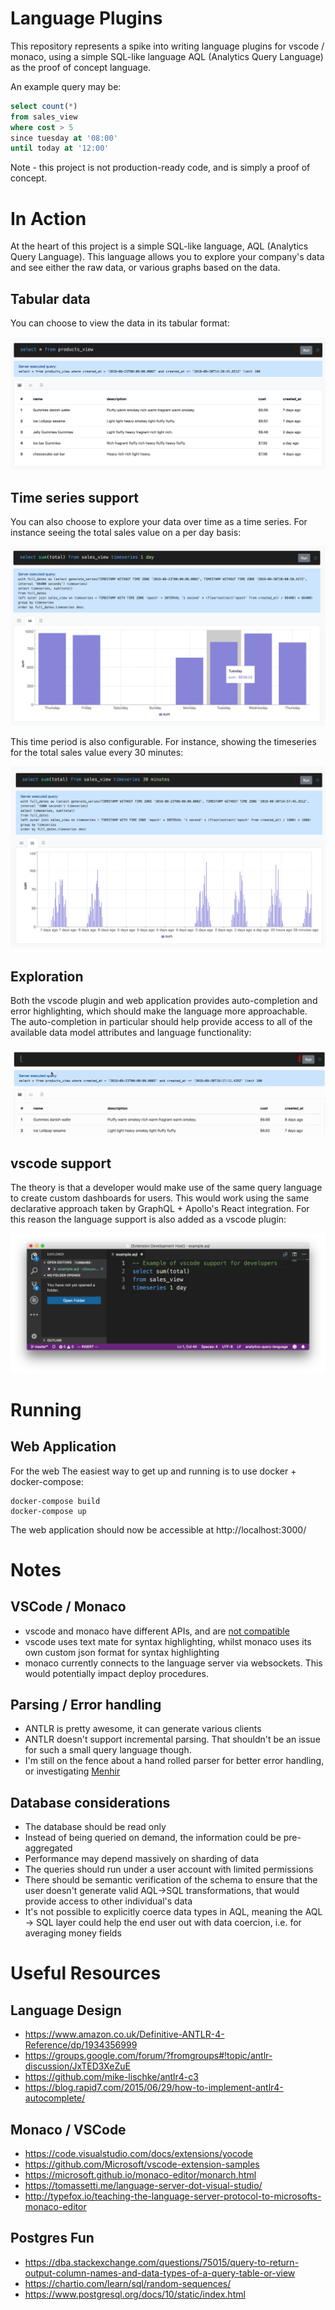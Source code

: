# Language Plugins

This repository represents a spike into writing language plugins for vscode / monaco, using a simple
SQL-like language AQL (Analytics Query Language) as the proof of concept language.

An example query may be:

```sql
select count(*)
from sales_view
where cost > 5
since tuesday at '08:00'
until today at '12:00'
```

Note - this project is not production-ready code, and is simply a proof of concept.

# In Action

At the heart of this project is a simple SQL-like language, AQL (Analytics Query Language). This language
allows you to explore your company's data and see either the raw data, or various graphs based on the data.

## Tabular data

You can choose to view the data in its tabular format:

![Example of selecting all products and viewing the details in a table](documentation/tabular-products-view.png "Example of selecting all products and viewing the details in a table")

## Time series support

You can also choose to explore your data over time as a time series. For instance seeing the total sales value on a per
day basis:

![Example of sales shown within a timeseries chart](documentation/sum-plotted-per-day.png "Example of sales shown within a timeseries chart")

This time period is also configurable. For instance, showing the timeseries for the total sales value every 30 minutes:

![Example of sales shown within a timeseries chart per thirty minutes](documentation/sum-plotted-per-thirty-minutes.png "Example of sales shown within a timeseries chart per thirty minutes")

## Exploration

Both the vscode plugin and web application provides auto-completion and error highlighting, which should make the language
more approachable. The auto-completion in particular should help provide access to all of the available data model attributes and
language functionality:

![Example of code completion and error highlighting](documentation/autocompletion.gif "Example of code completion and error highlighting")

## vscode support

The theory is that a developer would make use of the same query language to create custom dashboards for users.
This would work using the same declarative approach taken by GraphQL + Apollo's React integration. For this reason
the language support is also added as a vscode plugin:

![Example of language support within vscode](documentation/vscode-support.png "Example of language support within vscode")

# Running

## Web Application

For the web The easiest way to get up and running is to use docker + docker-compose:

```
docker-compose build
docker-compose up
```

The web application should now be accessible at http://localhost:3000/

# Notes

## VSCode / Monaco

- vscode and monaco have different APIs, and are [not compatible](https://github.com/Microsoft/monaco-editor/issues/430)
- vscode uses text mate for syntax highlighting, whilst monaco uses its own custom json format for
  syntax highlighting
- monaco currently connects to the language server via websockets. This would potentially impact
  deploy procedures.

## Parsing / Error handling

- ANTLR is pretty awesome, it can generate various clients
- ANTLR doesn't support incremental parsing. That shouldn't be an issue for such a small query
  language though.
- I'm still on the fence about a hand rolled parser for better error handling, or investigating
  [Menhir](http://gallium.inria.fr/~fpottier/menhir/)

## Database considerations

- The database should be read only
- Instead of being queried on demand, the information could be pre-aggregated
- Performance may depend massively on sharding of data
- The queries should run under a user account with limited permissions
- There should be semantic verification of the schema to ensure that the user doesn't generate valid
  AQL->SQL transformations, that would provide access to other individual's data
- It's not possible to explicitly coerce data types in AQL, meaning the AQL -> SQL layer could help
  the end user out with data coercion, i.e. for averaging money fields

# Useful Resources

## Language Design

- https://www.amazon.co.uk/Definitive-ANTLR-4-Reference/dp/1934356999
- https://groups.google.com/forum/?fromgroups#!topic/antlr-discussion/JxTED3XeZuE
- https://github.com/mike-lischke/antlr4-c3
- https://blog.rapid7.com/2015/06/29/how-to-implement-antlr4-autocomplete/

## Monaco / VSCode

- https://code.visualstudio.com/docs/extensions/yocode
- https://github.com/Microsoft/vscode-extension-samples
- https://microsoft.github.io/monaco-editor/monarch.html
- https://tomassetti.me/language-server-dot-visual-studio/
- http://typefox.io/teaching-the-language-server-protocol-to-microsofts-monaco-editor

## Postgres Fun

- https://dba.stackexchange.com/questions/75015/query-to-return-output-column-names-and-data-types-of-a-query-table-or-view
- https://chartio.com/learn/sql/random-sequences/
- https://www.postgresql.org/docs/10/static/index.html
